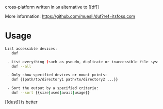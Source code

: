 cross-platform written in `GO` alternative to [[df]]

More information: https://github.com/muesli/duf?ref=itsfoss.com

# Usage
```bash
List accessible devices:
   duf

 - List everything (such as pseudo, duplicate or inaccessible file systems):
   duf --all

 - Only show specified devices or mount points:
   duf {{path/to/directory1 path/to/directory2 ...}}

 - Sort the output by a specified criteria:
   duf --sort {{size|used|avail|usage}}
```

[[dust]] is better